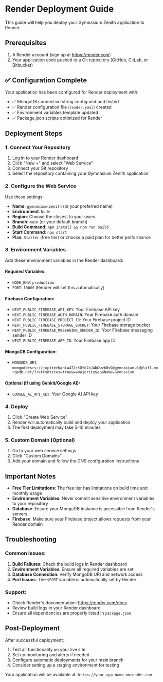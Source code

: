 # Render Deployment Guide

This guide will help you deploy your Gymnasium Zenith application to Render.

## Prerequisites

1. A Render account (sign up at https://render.com)
2. Your application code pushed to a Git repository (GitHub, GitLab, or Bitbucket)

## ✅ Configuration Complete

Your application has been configured for Render deployment with:
- ✅ MongoDB connection string configured and tested
- ✅ Render configuration file (`render.yaml`) created
- ✅ Environment variables template updated
- ✅ Package.json scripts optimized for Render

## Deployment Steps

### 1. Connect Your Repository

1. Log in to your Render dashboard
2. Click "New +" and select "Web Service"
3. Connect your Git repository
4. Select the repository containing your Gymnasium Zenith application

### 2. Configure the Web Service

Use these settings:

- **Name**: `gymnasium-zenith` (or your preferred name)
- **Environment**: `Node`
- **Region**: Choose the closest to your users
- **Branch**: `main` (or your default branch)
- **Build Command**: `npm install && npm run build`
- **Start Command**: `npm start`
- **Plan**: `Starter` (free tier) or choose a paid plan for better performance

### 3. Environment Variables

Add these environment variables in the Render dashboard:

#### Required Variables:
- `NODE_ENV`: `production`
- `PORT`: `10000` (Render will set this automatically)

#### Firebase Configuration:
- `NEXT_PUBLIC_FIREBASE_API_KEY`: Your Firebase API key
- `NEXT_PUBLIC_FIREBASE_AUTH_DOMAIN`: Your Firebase auth domain
- `NEXT_PUBLIC_FIREBASE_PROJECT_ID`: Your Firebase project ID
- `NEXT_PUBLIC_FIREBASE_STORAGE_BUCKET`: Your Firebase storage bucket
- `NEXT_PUBLIC_FIREBASE_MESSAGING_SENDER_ID`: Your Firebase messaging sender ID
- `NEXT_PUBLIC_FIREBASE_APP_ID`: Your Firebase app ID

#### MongoDB Configuration:
- `MONGODB_URI`: `mongodb+srv://jupiterbania472:KDYd7oJAbDwv60v9@gymnasium.6dylxfl.mongodb.net/?retryWrites=true&w=majority&appName=Gymnasium`

#### Optional (if using Genkit/Google AI):
- `GOOGLE_AI_API_KEY`: Your Google AI API key

### 4. Deploy

1. Click "Create Web Service"
2. Render will automatically build and deploy your application
3. The first deployment may take 5-10 minutes

### 5. Custom Domain (Optional)

1. Go to your web service settings
2. Click "Custom Domains"
3. Add your domain and follow the DNS configuration instructions

## Important Notes

- **Free Tier Limitations**: The free tier has limitations on build time and monthly usage
- **Environment Variables**: Never commit sensitive environment variables to your repository
- **Database**: Ensure your MongoDB instance is accessible from Render's servers
- **Firebase**: Make sure your Firebase project allows requests from your Render domain

## Troubleshooting

### Common Issues:

1. **Build Failures**: Check the build logs in Render dashboard
2. **Environment Variables**: Ensure all required variables are set
3. **Database Connection**: Verify MongoDB URI and network access
4. **Port Issues**: The `$PORT` variable is automatically set by Render

### Support:

- Check Render's documentation: https://render.com/docs
- Review build logs in your Render dashboard
- Ensure all dependencies are properly listed in `package.json`

## Post-Deployment

After successful deployment:

1. Test all functionality on your live site
2. Set up monitoring and alerts if needed
3. Configure automatic deployments for your main branch
4. Consider setting up a staging environment for testing

Your application will be available at: `https://your-app-name.onrender.com`
